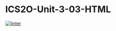 # ICS2O-Unit-3-03-HTML
 [![linter](https://github.com/Alvin-Ding11/ICS2O-Unit-3-03-HTML/workflows/linter/badge.svg)](https://github.com/marketplace/actions/super-linter)
